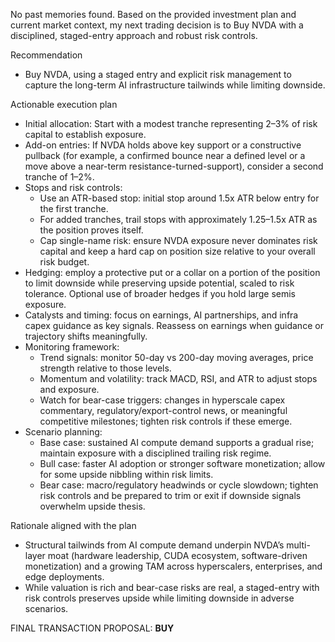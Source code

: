 No past memories found. Based on the provided investment plan and current market context, my next trading decision is to Buy NVDA with a disciplined, staged-entry approach and robust risk controls.

Recommendation
- Buy NVDA, using a staged entry and explicit risk management to capture the long-term AI infrastructure tailwinds while limiting downside.

Actionable execution plan
- Initial allocation: Start with a modest tranche representing 2–3% of risk capital to establish exposure.
- Add-on entries: If NVDA holds above key support or a constructive pullback (for example, a confirmed bounce near a defined level or a move above a near-term resistance-turned-support), consider a second tranche of 1–2%.
- Stops and risk controls:
  - Use an ATR-based stop: initial stop around 1.5x ATR below entry for the first tranche.
  - For added tranches, trail stops with approximately 1.25–1.5x ATR as the position proves itself.
  - Cap single-name risk: ensure NVDA exposure never dominates risk capital and keep a hard cap on position size relative to your overall risk budget.
- Hedging: employ a protective put or a collar on a portion of the position to limit downside while preserving upside potential, scaled to risk tolerance. Optional use of broader hedges if you hold large semis exposure.
- Catalysts and timing: focus on earnings, AI partnerships, and infra capex guidance as key signals. Reassess on earnings when guidance or trajectory shifts meaningfully.
- Monitoring framework:
  - Trend signals: monitor 50-day vs 200-day moving averages, price strength relative to those levels.
  - Momentum and volatility: track MACD, RSI, and ATR to adjust stops and exposure.
  - Watch for bear-case triggers: changes in hyperscale capex commentary, regulatory/export-control news, or meaningful competitive milestones; tighten risk controls if these emerge.
- Scenario planning:
  - Base case: sustained AI compute demand supports a gradual rise; maintain exposure with a disciplined trailing risk regime.
  - Bull case: faster AI adoption or stronger software monetization; allow for some upside nibbling within risk limits.
  - Bear case: macro/regulatory headwinds or cycle slowdown; tighten risk controls and be prepared to trim or exit if downside signals overwhelm upside thesis.

Rationale aligned with the plan
- Structural tailwinds from AI compute demand underpin NVDA’s multi-layer moat (hardware leadership, CUDA ecosystem, software-driven monetization) and a growing TAM across hyperscalers, enterprises, and edge deployments.
- While valuation is rich and bear-case risks are real, a staged-entry with risk controls preserves upside while limiting downside in adverse scenarios.

FINAL TRANSACTION PROPOSAL: **BUY**